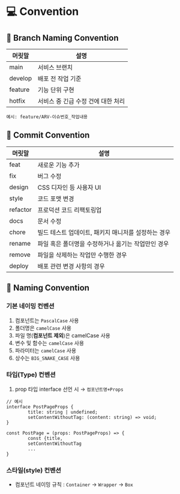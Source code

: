 # 💻 Convention

## 🤝 Branch Naming Convention

| 머릿말  | 설명                               |
| ------- | ---------------------------------- |
| main    | 서비스 브랜치                      |
| develop | 배포 전 작업 기준                  |
| feature | 기능 단위 구현                     |
| hotfix  | 서비스 중 긴급 수정 건에 대한 처리 |

`예시: feature/ARV-이슈번호_작업내용`

## 🤝 Commit Convention

| 머릿말   | 설명                                                |
| -------- | --------------------------------------------------- |
| feat     | 새로운 기능 추가                                    |
| fix      | 버그 수정                                           |
| design   | CSS 디자인 등 사용자 UI                             |
| style    | 코드 포맷 변경                                      |
| refactor | 프로덕션 코드 리팩토링업                            |
| docs     | 문서 수정                                           |
| chore    | 빌드 테스트 업데이트, 패키지 매니저를 설정하는 경우 |
| rename   | 파일 혹은 폴더명을 수정하거나 옮기는 작업만인 경우  |
| remove   | 파일을 삭제하는 작업만 수행한 경우                  |
| deploy   | 배포 관련 변경 사항의 경우                          |

## 🤝 Naming Convention

### 기본 네이밍 컨벤션

1. 컴포넌트는 `PascalCase` 사용
2. 폴더명은 `camelCase` 사용
3. 파일 명(**컴포넌트 제외**)은 camelCase 사용
4. 변수 및 함수는 `camelCase` 사용
5. 파라미터는 `camelCase` 사용
6. 상수는 `BIG_SNAKE_CASE` 사용
   <br/>

### 타입(Type) 컨벤션

1. prop 타입 interface 선언 시 → `컴포넌트명+Props`

```tsx
// 예시
interface PostPageProps {
		title: string | undefined;
		setContentWithoutTag: (content: string) => void;
}

const PostPage = (props: PostPageProps) => {
		const {title,
		setContentWithoutTag
		...
}
```

### 스타일(style) 컨벤션

- 컴포넌트 네이밍 규칙 : `Container` → `Wrapper` → `Box`

<br/>
